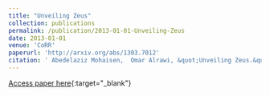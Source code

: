 ```yaml
---
title: "Unveiling Zeus"
collection: publications
permalink: /publication/2013-01-01-Unveiling-Zeus
date: 2013-01-01
venue: 'CoRR'
paperurl: 'http://arxiv.org/abs/1303.7012'
citation: ' Abedelaziz Mohaisen,  Omar Alrawi, &quot;Unveiling Zeus.&quot; CoRR, 2013.'
---
```

[Access paper here](http://arxiv.org/abs/1303.7012){:target="_blank"}
